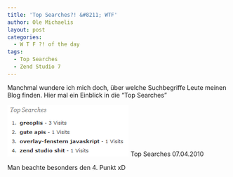 ```yaml
---
title: 'Top Searches?! &#8211; WTF'
author: Ole Michaelis
layout: post
categories:
  - W T F ?! of the day
tags:
  - Top Searches
  - Zend Studio 7
---
```


Manchmal wundere ich mich doch, über welche Suchbegriffe Leute meinen Blog finden. Hier mal ein Einblick in die “Top Searches”

[![Top Searches 07.04.2010][1]][1]
Top Searches 07.04.2010

Man beachte besonders den 4. Punkt xD

 [1]: /assets/uploads/2010/04/zend.png

